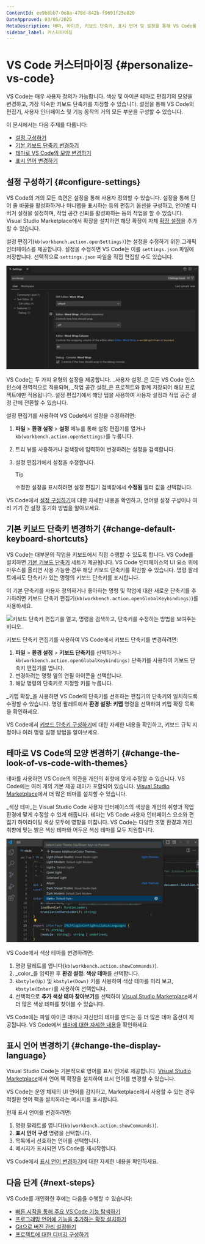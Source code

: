 ```yaml
---
ContentId: ee9b8bb7-0e8a-478d-842b-f9691f25e820
DateApproved: 03/05/2025
MetaDescription: 테마, 아이콘, 키보드 단축키, 표시 언어 및 설정을 통해 VS Code를 개인화하는 방법을 알아보세요.
sidebar_label: 커스터마이징
---
```

# VS Code 커스터마이징 {#personalize-vs-code}

VS Code는 매우 사용자 정의가 가능합니다. 색상 및 아이콘 테마로 편집기의 모양을 변경하고, 가장 익숙한 키보드 단축키를 지정할 수 있습니다. 설정을 통해 VS Code의 편집기, 사용자 인터페이스 및 기능 동작의 거의 모든 부분을 구성할 수 있습니다.

이 문서에서는 다음 주제를 다룹니다:

* [설정 구성하기](#configure-settings)
* [기본 키보드 단축키 변경하기](#change-default-keyboard-shortcuts)
* [테마로 VS Code의 모양 변경하기](#change-the-look-of-vs-code-with-themes)
* [표시 언어 변경하기](#change-the-display-language)

## 설정 구성하기 {#configure-settings}

VS Code의 거의 모든 측면은 설정을 통해 사용자 정의할 수 있습니다. 설정을 통해 단어 줄 바꿈을 활성화하거나 미니맵을 표시하는 등의 편집기 옵션을 구성하고, 언어별 디버거 설정을 설정하며, 작업 공간 신뢰를 활성화하는 등의 작업을 할 수 있습니다. Visual Studio Marketplace에서 확장을 설치하면 해당 확장이 자체 [확장 설정](/docs/getstarted/extensions.md#open-extension-settings)을 추가할 수 있습니다.

설정 편집기(`kb(workbench.action.openSettings)`)는 설정을 수정하기 위한 그래픽 인터페이스를 제공합니다. 설정을 수정하면 VS Code는 이를 `settings.json` 파일에 저장합니다. 선택적으로 `settings.json` 파일을 직접 편집할 수도 있습니다.

![설정 편집기를 보여주는 스크린샷, 'wordwrap'으로 필터링된 설정이 표시됩니다.](images/personalize-vscode/settings-search.png)

VS Code는 두 가지 유형의 설정을 제공합니다. _사용자 설정_은 모든 VS Code 인스턴스에 전역적으로 적용되며, _작업 공간 설정_은 프로젝트와 함께 저장되어 해당 프로젝트에만 적용됩니다. 설정 편집기에서 해당 탭을 사용하여 사용자 설정과 작업 공간 설정 간에 전환할 수 있습니다.

설정 편집기를 사용하여 VS Code에서 설정을 수정하려면:

1. **파일** > **환경 설정** > **설정** 메뉴를 통해 설정 편집기를 열거나 `kb(workbench.action.openSettings)`를 누릅니다.

1. 트리 뷰를 사용하거나 검색창에 입력하여 변경하려는 설정을 검색합니다.

1. 설정 편집기에서 설정을 수정합니다.

    > [!TIP]
    > 수정한 설정을 표시하려면 설정 편집기 검색창에서 **수정됨** 필터 값을 선택합니다.

VS Code에서 [설정 구성하기](/docs/editor/settings.md)에 대한 자세한 내용을 확인하고, 언어별 설정 구성이나 여러 기기 간 설정 동기화 방법을 알아보세요.

## 기본 키보드 단축키 변경하기 {#change-default-keyboard-shortcuts}

VS Code는 대부분의 작업을 키보드에서 직접 수행할 수 있도록 합니다. VS Code를 설치하면 [기본 키보드 단축키](/docs/reference/default-keybindings.md) 세트가 제공됩니다. VS Code 인터페이스의 UI 요소 위에 마우스를 올리면 사용 가능한 경우 해당 키보드 단축키를 확인할 수 있습니다. 명령 팔레트에서도 단축키가 있는 명령의 키보드 단축키를 표시합니다.

이 기본 단축키를 사용자 정의하거나 좋아하는 명령 및 작업에 대한 새로운 단축키를 추가하려면 키보드 단축키 편집기(`kb(workbench.action.openGlobalKeybindings)`)를 사용하세요.

![키보드 단축키 편집기를 열고, 명령을 검색하고, 단축키를 수정하는 방법을 보여주는 비디오.](images/personalize-vscode/keyboard-shortcuts.gif)

키보드 단축키 편집기를 사용하여 VS Code에서 키보드 단축키를 변경하려면:

1. **파일** > **환경 설정** > **키보드 단축키**를 선택하거나 `kb(workbench.action.openGlobalKeybindings)` 단축키를 사용하여 키보드 단축키 편집기를 엽니다.
1. 변경하려는 명령 옆의 연필 아이콘을 선택합니다.
1. 해당 명령의 단축키로 지정할 키를 누릅니다.

_키맵 확장_을 사용하면 VS Code의 단축키를 선호하는 편집기의 단축키와 일치하도록 수정할 수 있습니다. 명령 팔레트에서 **환경 설정: 키맵** 명령을 선택하여 키맵 확장 목록을 확인하세요.

VS Code에서 [키보드 단축키 구성하기](/docs/editor/keybindings.md)에 대한 자세한 내용을 확인하고, 키보드 규칙 지정이나 여러 명령 실행 방법을 알아보세요.

## 테마로 VS Code의 모양 변경하기 {#change-the-look-of-vs-code-with-themes}

테마를 사용하면 VS Code의 외관을 개인의 취향에 맞게 수정할 수 있습니다. VS Code에는 여러 개의 기본 제공 테마가 포함되어 있습니다. [Visual Studio Marketplace](https://marketplace.visualstudio.com/vscode)에서 더 많은 테마를 설치할 수 있습니다.

_색상 테마_는 Visual Studio Code 사용자 인터페이스의 색상을 개인의 취향과 작업 환경에 맞게 수정할 수 있게 해줍니다. 테마는 VS Code 사용자 인터페이스 요소와 편집기 하이라이팅 색상 모두에 영향을 미칩니다. VS Code는 다양한 조명 환경과 개인 취향에 맞는 밝은 색상 테마와 어두운 색상 테마를 모두 지원합니다.

![명령 팔레트에서 색상 테마를 미리 보는 방법을 보여주는 비디오.](images/personalize-vscode/themes_hero.gif)

VS Code에서 색상 테마를 변경하려면:

1. 명령 팔레트를 엽니다(`kb(workbench.action.showCommands)`).
1. _color_를 입력한 후 **환경 설정: 색상 테마**를 선택합니다.
1. `kbstyle(Up)` 및 `kbstyle(Down)` 키를 사용하여 색상 테마를 미리 보고, `kbstyle(Enter)`를 사용하여 선택합니다.
1. 선택적으로 **추가 색상 테마 찾아보기**를 선택하여 [Visual Studio Marketplace](https://marketplace.visualstudio.com/vscode)에서 더 많은 색상 테마를 찾아볼 수 있습니다.

VS Code에는 파일 아이콘 테마나 자신만의 테마를 만드는 등 더 많은 테마 옵션이 제공됩니다. VS Code에서 [테마에 대한 자세한 내용](/docs/editor/themes.md)을 확인하세요.

## 표시 언어 변경하기 {#change-the-display-language}

Visual Studio Code는 기본적으로 영어를 표시 언어로 제공합니다. [Visual Studio Marketplace](https://marketplace.visualstudio.com/search?target=VSCode&category=Language%20Packs&sortBy=Installs)에서 언어 팩 확장을 설치하여 표시 언어를 변경할 수 있습니다.

VS Code는 운영 체제의 UI 언어를 감지하고, Marketplace에서 사용할 수 있는 경우 적절한 언어 팩을 설치하라는 메시지를 표시합니다.

현재 표시 언어를 변경하려면:

1. 명령 팔레트를 엽니다(`kb(workbench.action.showCommands)`).
1. **표시 언어 구성** 명령을 선택합니다.
1. 목록에서 선호하는 언어를 선택합니다.
1. 메시지가 표시되면 VS Code를 재시작합니다.

VS Code에서 [표시 언어 변경하기](/docs/editor/locales.md)에 대한 자세한 내용을 확인하세요.

## 다음 단계 {#next-steps}

VS Code를 개인화한 후에는 다음을 수행할 수 있습니다:

* [빠른 시작을 통해 주요 VS Code 기능 탐색하기](/docs/getstarted/getting-started.md)
* [프로그래밍 언어에 기능을 추가하는 확장 설치하기](/docs/getstarted/extensions.md)
* [Git으로 버전 관리 설정하기](/docs/sourcecontrol/overview.md)
* [프로젝트에 대한 디버깅 구성하기](/docs/editor/debugging.md)